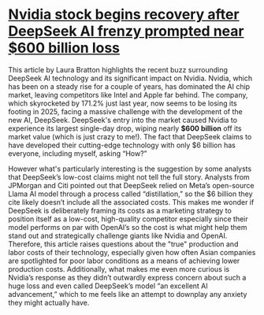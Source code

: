 # [Nvidia stock begins recovery after DeepSeek AI frenzy prompted near $600 billion loss](https://finance.yahoo.com/news/nvidia-stock-begins-recovery-after-deepseek-ai-frenzy-prompted-near-600-billion-loss-134240328.html)

This article by Laura Bratton highlights the recent buzz surrounding DeepSeek AI technology and its significant impact on Nvidia. Nvidia, which has been on a steady rise for a couple of years, has dominated the AI chip market, leaving competitors like Intel and Apple far behind. The company, which skyrocketed by 171.2% just last year, now seems to be losing its footing in 2025, facing a massive challenge with the development of the new AI, DeepSeek. DeepSeek's entry into the market caused Nvidia to experience its largest single-day drop, wiping nearly **$600 billion** off its market value (which is just crazy to me!). The fact that DeepSeek claims to have developed their cutting-edge technology with only $6 billion has everyone, including myself, asking “How?” 

However what's particularly interesting is the suggestion by some analysts that DeepSeek’s low-cost claims might not tell the full story. Analysts from JPMorgan and Citi pointed out that DeepSeek relied on Meta’s open-source Llama AI model through a process called “distillation,” so the $6 billion they cite likely doesn’t include all the associated costs. This makes me wonder if DeepSeek is deliberately framing its costs as a marketing strategy to position itself as a low-cost, high-quality competitor especially since their model performs on par with OpenAI’s so the cost is what might help them stand out and strategically challenge giants like Nvidia and OpenAI. Therefore, this article raises questions about the "true" production and labor costs of their technology, especially given how often Asian companies are spotlighted for poor labor conditions as a means of achieving lower production costs. Additionally, what makes me even more curious is Nvidia’s response as they didn’t outwardly express concern about such a huge loss and even called DeepSeek’s model “an excellent AI advancement,” which to me feels like an attempt to downplay any anxiety they might actually have.

